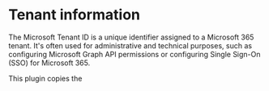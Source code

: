 # Tenant information

The Microsoft Tenant ID is a unique identifier assigned to a Microsoft 365 tenant. It's often used for administrative and technical purposes, such as configuring Microsoft Graph API permissions or configuring Single Sign-On (SSO) for Microsoft 365.

This plugin copies the